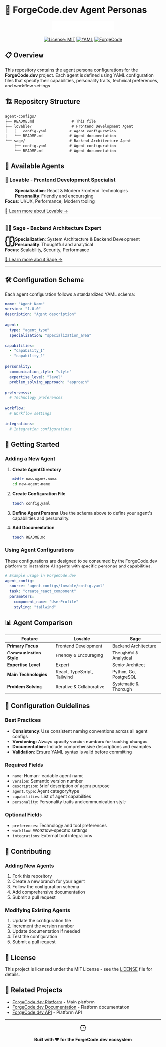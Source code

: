 # 🤖 ForgeCode.dev Agent Personas

<div align="center">
  <img src="./assets/images/logo-light.svg" alt="ForgeCode.dev Logo" width="200" height="auto">
  
  [![License: MIT](https://img.shields.io/badge/License-MIT-yellow.svg)](https://opensource.org/licenses/MIT)
  [![YAML](https://img.shields.io/badge/Config-YAML-blue.svg)](https://yaml.org/)
  [![ForgeCode](https://img.shields.io/badge/Platform-ForgeCode.dev-purple.svg)](https://forgecode.dev)
</div>

## 📋 Overview

This repository contains the agent persona configurations for the **ForgeCode.dev** project. Each agent is defined using YAML configuration files that specify their capabilities, personality traits, technical preferences, and workflow settings.

## 🏗️ Repository Structure

```
agent-configs/
├── README.md                 # This file
├── lovable/                  # Frontend Development Agent
│   ├── config.yaml          # Agent configuration
│   └── README.md            # Agent documentation
└── sage/                    # Backend Architecture Agent
    ├── config.yaml          # Agent configuration
    └── README.md            # Agent documentation
```

## 🤖 Available Agents

### 💖 Lovable - Frontend Development Specialist
<img src="./assets/images/logo-small-light.png" alt="Lovable Agent" width="32" height="32" align="left">

**Specialization**: React & Modern Frontend Technologies  
**Personality**: Friendly and encouraging  
**Focus**: UI/UX, Performance, Modern tooling

[📖 Learn more about Lovable →](./lovable/README.md)

---

### 🧙‍♂️ Sage - Backend Architecture Expert
<img src="./assets/images/logo-small-dark.png" alt="Sage Agent" width="32" height="32" align="left">

**Specialization**: System Architecture & Backend Development  
**Personality**: Thoughtful and analytical  
**Focus**: Scalability, Security, Performance

[📖 Learn more about Sage →](./sage/README.md)

---

## 🛠️ Configuration Schema

Each agent configuration follows a standardized YAML schema:

```yaml
name: "Agent Name"
version: "1.0.0"
description: "Agent description"

agent:
  type: "agent_type"
  specialization: "specialization_area"

capabilities:
  - "capability_1"
  - "capability_2"

personality:
  communication_style: "style"
  expertise_level: "level"
  problem_solving_approach: "approach"

preferences:
  # Technology preferences

workflow:
  # Workflow settings

integrations:
  # Integration configurations
```

## 🚀 Getting Started

### Adding a New Agent

1. **Create Agent Directory**
   ```bash
   mkdir new-agent-name
   cd new-agent-name
   ```

2. **Create Configuration File**
   ```bash
   touch config.yaml
   ```

3. **Define Agent Persona**
   Use the schema above to define your agent's capabilities and personality.

4. **Add Documentation**
   ```bash
   touch README.md
   ```

### Using Agent Configurations

These configurations are designed to be consumed by the ForgeCode.dev platform to instantiate AI agents with specific personas and capabilities.

```yaml
# Example usage in ForgeCode.dev
agent_config:
  source: "agent-configs/lovable/config.yaml"
  task: "create_react_component"
  parameters:
    component_name: "UserProfile"
    styling: "tailwind"
```

## 📊 Agent Comparison

| Feature | Lovable | Sage |
|---------|---------|------|
| **Primary Focus** | Frontend Development | Backend Architecture |
| **Communication Style** | Friendly & Encouraging | Thoughtful & Analytical |
| **Expertise Level** | Expert | Senior Architect |
| **Main Technologies** | React, TypeScript, Tailwind | Python, Go, PostgreSQL |
| **Problem Solving** | Iterative & Collaborative | Systematic & Thorough |

## 🔧 Configuration Guidelines

### Best Practices

- **Consistency**: Use consistent naming conventions across all agent configs
- **Versioning**: Always specify version numbers for tracking changes
- **Documentation**: Include comprehensive descriptions and examples
- **Validation**: Ensure YAML syntax is valid before committing

### Required Fields

- `name`: Human-readable agent name
- `version`: Semantic version number
- `description`: Brief description of agent purpose
- `agent.type`: Agent category/type
- `capabilities`: List of agent capabilities
- `personality`: Personality traits and communication style

### Optional Fields

- `preferences`: Technology and tool preferences
- `workflow`: Workflow-specific settings
- `integrations`: External tool integrations

## 🤝 Contributing

### Adding New Agents

1. Fork this repository
2. Create a new branch for your agent
3. Follow the configuration schema
4. Add comprehensive documentation
5. Submit a pull request

### Modifying Existing Agents

1. Update the configuration file
2. Increment the version number
3. Update documentation if needed
4. Test the configuration
5. Submit a pull request

## 📝 License

This project is licensed under the MIT License - see the [LICENSE](LICENSE) file for details.

## 🔗 Related Projects

- [ForgeCode.dev Platform](https://forgecode.dev) - Main platform
- [ForgeCode.dev Documentation](https://docs.forgecode.dev) - Platform documentation
- [ForgeCode.dev API](https://api.forgecode.dev) - Platform API

---

<div align="center">
  <img src="./assets/images/favicon-light.svg" alt="ForgeCode.dev" width="24" height="24">
  
  **Built with ❤️ for the ForgeCode.dev ecosystem**
</div>